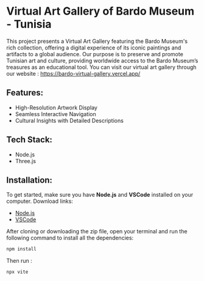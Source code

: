 # Virtual Art Gallery of Bardo Museum - Tunisia

This project presents a Virtual Art Gallery featuring the Bardo Museum's rich collection, offering a digital experience of its iconic paintings and artifacts to a global audience. Our purpose is to preserve and promote Tunisian art and culture, providing worldwide access to the Bardo Museum’s treasures as an educational tool.
You can visit our virtual art gallery through our website : https://bardo-virtual-gallery.vercel.app/

## Features:
- High-Resolution Artwork Display
- Seamless Interactive Navigation
- Cultural Insights with Detailed Descriptions

## Tech Stack:
- Node.js
- Three.js

## Installation:

To get started, make sure you have **Node.js** and **VSCode** installed on your computer. Download links:
- [Node.js](https://nodejs.org)
- [VSCode](https://code.visualstudio.com/Download)

After cloning or downloading the zip file, open your terminal and run the following command to install all the dependencies:


```bash
npm install
```
Then run : 

```bash
npx vite
```


 
